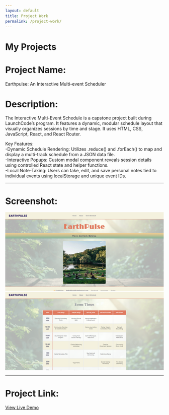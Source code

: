 ```yaml
---
layout: default
title: Project Work
permalink: /project-work/
---
```


# My Projects

# Project Name: 
Earthpulse: An Interactive Multi-event Scheduler

# Description:

The Interactive Multi-Event Schedule is a capstone project built during LaunchCode’s program. It features a dynamic, modular schedule layout that visually organizes sessions by time and stage. It uses HTML, CSS, JavaScript, React, and React Router.

Key Features: <br>
-Dynamic Schedule Rendering: Utilizes .reduce() and .forEach() to map and display a multi-track schedule from a JSON data file.<br>
-Interactive Popups: Custom modal component reveals session details using controlled React state and helper functions.<br>
-Local Note-Taking: Users can take, edit, and save personal notes tied to individual events using localStorage and unique event IDs.<br>

---

# Screenshot:
![Screenshot of project](/assets/project2-screenshot.png)
![Screenshot of project](/assets/project-screenshot.png)


---

# Project Link:

[View Live Demo](https://interactive-multi-event-schedule.netlify.app/#/)

